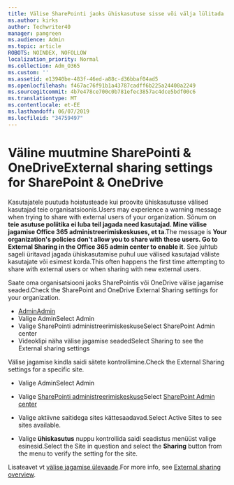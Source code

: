 ```yaml
---
title: Välise SharePointi jaoks ühiskasutuse sisse või välja lülitada
ms.author: kirks
author: Techwriter40
manager: pamgreen
ms.audience: Admin
ms.topic: article
ROBOTS: NOINDEX, NOFOLLOW
localization_priority: Normal
ms.collection: Adm_O365
ms.custom: ''
ms.assetid: e13940be-483f-46ed-a88c-d36bbaf04ad5
ms.openlocfilehash: f467ac76f91b1a43787cadff6b225a24400a2249
ms.sourcegitcommit: 4b7e478ce700c0b781efec3857ac4dce5bdf00c6
ms.translationtype: MT
ms.contentlocale: et-EE
ms.lasthandoff: 06/07/2019
ms.locfileid: "34759497"
---
```

# <a name="external-sharing-settings-for-sharepoint--onedrive"></a><span data-ttu-id="d77a1-102">Väline muutmine SharePointi & OneDrive</span><span class="sxs-lookup"><span data-stu-id="d77a1-102">External sharing settings for SharePoint & OneDrive</span></span>

<span data-ttu-id="d77a1-103">Kasutajatele puutuda hoiatusteade kui proovite ühiskasutusse välised kasutajad teie organisatsioonis.</span><span class="sxs-lookup"><span data-stu-id="d77a1-103">Users may experience a warning message when trying to share with external users of your organization.</span></span> <span data-ttu-id="d77a1-104">Sõnum on **teie asutuse poliitika ei luba teil jagada need kasutajad. Mine välise jagamise Office 365 administreerimiskeskuses, et ta**.</span><span class="sxs-lookup"><span data-stu-id="d77a1-104">The message is **Your organization's policies don't allow you to share with these users. Go to External Sharing in the Office 365 admin center to enable it**.</span></span> <span data-ttu-id="d77a1-105">See juhtub sageli üritavad jagada ühiskasutamise puhul uue välised kasutajad väliste kasutajate või esimest korda.</span><span class="sxs-lookup"><span data-stu-id="d77a1-105">This often happens the first time attempting to share with external users or when sharing with new external users.</span></span>

<span data-ttu-id="d77a1-106">Saate oma organisatsiooni jaoks SharePointis või OneDrive välise jagamise seaded.</span><span class="sxs-lookup"><span data-stu-id="d77a1-106">Check the SharePoint and OneDrive External Sharing settings for your organization.</span></span>

- [<span data-ttu-id="d77a1-107">Admin</span><span class="sxs-lookup"><span data-stu-id="d77a1-107">Admin</span></span>](https://admin.microsoft.com/AdminPortal/Home#/homepage">https://admin.microsoft.com/)
- <span data-ttu-id="d77a1-108">Valige Admin</span><span class="sxs-lookup"><span data-stu-id="d77a1-108">Select Admin</span></span>
- <span data-ttu-id="d77a1-109">Valige SharePointi administreerimiskeskuse</span><span class="sxs-lookup"><span data-stu-id="d77a1-109">Select SharePoint Admin center</span></span>
- <span data-ttu-id="d77a1-110">Videoklipi näha välise jagamise seaded</span><span class="sxs-lookup"><span data-stu-id="d77a1-110">Select Sharing to see the External sharing settings</span></span>

<span data-ttu-id="d77a1-111">Välise jagamise kindla saidi sätete kontrollimine.</span><span class="sxs-lookup"><span data-stu-id="d77a1-111">Check the External Sharing settings for a specific site.</span></span>

- <span data-ttu-id="d77a1-112">Valige Admin</span><span class="sxs-lookup"><span data-stu-id="d77a1-112">Select Admin</span></span>

- <span data-ttu-id="d77a1-113">Valige [SharePointi administreerimiskeskuse](https://admin.microsoft.com/AdminPortal/Home#/homepage">https://admin.microsoft.com/)</span><span class="sxs-lookup"><span data-stu-id="d77a1-113">Select [SharePoint Admin center](https://admin.microsoft.com/AdminPortal/Home#/homepage">https://admin.microsoft.com/)</span></span>

- <span data-ttu-id="d77a1-114">Valige aktiivne saitidega sites kättesaadavad.</span><span class="sxs-lookup"><span data-stu-id="d77a1-114">Select Active Sites to see sites available.</span></span>
- <span data-ttu-id="d77a1-115">Valige **ühiskasutus** nuppu kontrollida saidi seadistus menüüst valige esinesid.</span><span class="sxs-lookup"><span data-stu-id="d77a1-115">Select the Site in question and select the **Sharing** button from the menu to verify the setting for the site.</span></span>

<span data-ttu-id="d77a1-116">Lisateavet vt [välise jagamise ülevaade](https://docs.microsoft.com/sharepoint/external-sharing-overview).</span><span class="sxs-lookup"><span data-stu-id="d77a1-116">For more info, see [External sharing overview](https://docs.microsoft.com/sharepoint/external-sharing-overview).</span></span>